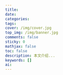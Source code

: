 ```yaml
---
title: 
date: 
categories: 
tags: 
cover: /img/cover.jpg
top_img: /img/banner.jpg
comments: false
sticky: 0
mathjax: false
toc: false
description: 本文介绍...
keywords: []
ai:
---
```

